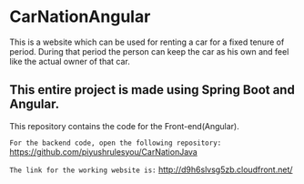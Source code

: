 # CarNationAngular

This is a website which can be used for renting a car for a fixed tenure of period. During that period the person can keep the car as his own and feel like the actual owner of that car. 

## This entire project is made using Spring Boot and Angular.

This repository contains the code for the Front-end(Angular).

`For the backend code, open the following repository:`
https://github.com/piyushrulesyou/CarNationJava


`The link for the working website is:`
http://d9h6slvsg5zb.cloudfront.net/
